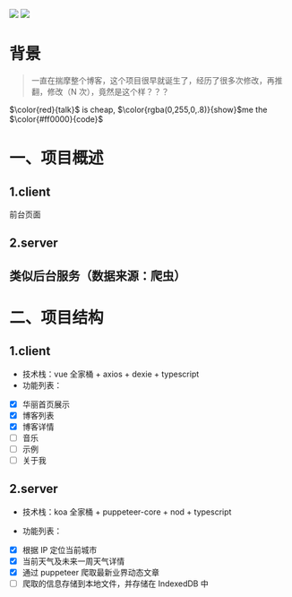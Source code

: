 ![](https://img.shields.io/github/forks/weijuer/weijuer.github.io) ![](https://img.shields.io/badge/Blog-@Weijuer-blue)

# 背景

> 一直在揣摩整个博客，这个项目很早就诞生了，经历了很多次修改，再推翻，修改（N 次），竟然是这个样？？？

$\color{red}{talk}$ is cheap, $\color{rgba(0,255,0,.8)}{show}$me the $\color{#ff0000}{code}$

# 一、项目概述

## 1.client

前台页面

## 2.server

## 类似后台服务（数据来源：爬虫）

# 二、项目结构

## 1.client

- 技术栈：vue 全家桶 + axios + dexie + typescript
- 功能列表：

* [x] 华丽首页展示
* [x] 博客列表
* [x] 博客详情
* [ ] 音乐
* [ ] 示例
* [ ] 关于我

## 2.server

- 技术栈：koa 全家桶 + puppeteer-core + nod + typescript

- 功能列表：

* [x] 根据 IP 定位当前城市
* [x] 当前天气及未来一周天气详情
* [x] 通过 puppeteer 爬取最新业界动态文章
* [ ] 爬取的信息存储到本地文件，并存储在 IndexedDB 中
